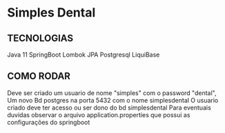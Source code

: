 # Simples Dental

## TECNOLOGIAS
Java 11
SpringBoot
Lombok
JPA
Postgresql
LiquiBase
## COMO RODAR

Deve ser criado um usuario de nome "simples" com o password "dental",
Um novo Bd postgres na porta 5432 com o nome simplesdental
O usuario criado deve ter acesso ou ser dono do bd simplesdental
Para eventuais duvidas observar o arquivo application.properties que possui as configurações do springboot

